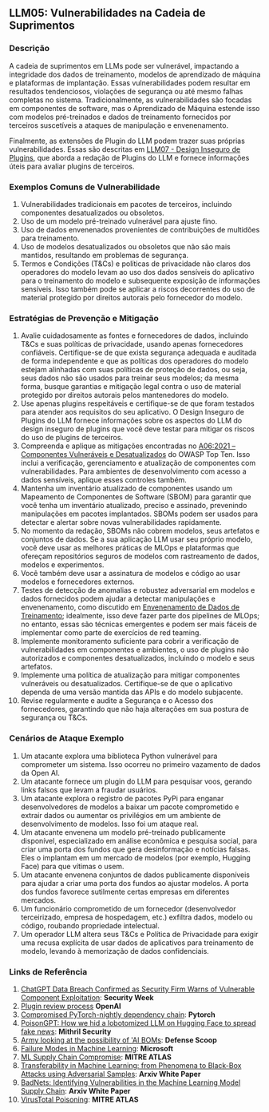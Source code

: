 ## LLM05: Vulnerabilidades na Cadeia de Suprimentos

### Descrição

A cadeia de suprimentos em LLMs pode ser vulnerável, impactando a integridade dos dados de treinamento, modelos de aprendizado de máquina e plataformas de implantação. Essas vulnerabilidades podem resultar em resultados tendenciosos, violações de segurança ou até mesmo falhas completas no sistema. Tradicionalmente, as vulnerabilidades são focadas em componentes de software, mas o Aprendizado de Máquina estende isso com modelos pré-treinados e dados de treinamento fornecidos por terceiros suscetíveis a ataques de manipulação e envenenamento.

Finalmente, as extensões de Plugin do LLM podem trazer suas próprias vulnerabilidades. Essas são descritas em [LLM07 - Design Inseguro de Plugins](InsecurePluginDesign.md), que aborda a redação de Plugins do LLM e fornece informações úteis para avaliar plugins de terceiros.

### Exemplos Comuns de Vulnerabilidade

1. Vulnerabilidades tradicionais em pacotes de terceiros, incluindo componentes desatualizados ou obsoletos.
2. Uso de um modelo pré-treinado vulnerável para ajuste fino.
3. Uso de dados envenenados provenientes de contribuições de multidões para treinamento.
4. Uso de modelos desatualizados ou obsoletos que não são mais mantidos, resultando em problemas de segurança.
5. Termos e Condições (T&Cs) e políticas de privacidade não claros dos operadores do modelo levam ao uso dos dados sensíveis do aplicativo para o treinamento do modelo e subsequente exposição de informações sensíveis. Isso também pode se aplicar a riscos decorrentes do uso de material protegido por direitos autorais pelo fornecedor do modelo.

### Estratégias de Prevenção e Mitigação

1. Avalie cuidadosamente as fontes e fornecedores de dados, incluindo T&Cs e suas políticas de privacidade, usando apenas fornecedores confiáveis. Certifique-se de que exista segurança adequada e auditada de forma independente e que as políticas dos operadores do modelo estejam alinhadas com suas políticas de proteção de dados, ou seja, seus dados não são usados para treinar seus modelos; da mesma forma, busque garantias e mitigação legal contra o uso de material protegido por direitos autorais pelos mantenedores do modelo.
2. Use apenas plugins respeitáveis e certifique-se de que foram testados para atender aos requisitos do seu aplicativo. O Design Inseguro de Plugins do LLM fornece informações sobre os aspectos do LLM do design inseguro de plugins que você deve testar para mitigar os riscos do uso de plugins de terceiros.
3. Compreenda e aplique as mitigações encontradas no [A06:2021 – Componentes Vulneráveis e Desatualizados](https://owasp.org/Top10/A06_2021-Vulnerable_and_Outdated_Components/) do OWASP Top Ten. Isso inclui a verificação, gerenciamento e atualização de componentes com vulnerabilidades. Para ambientes de desenvolvimento com acesso a dados sensíveis, aplique esses controles também.
4. Mantenha um inventário atualizado de componentes usando um Mapeamento de Componentes de Software (SBOM) para garantir que você tenha um inventário atualizado, preciso e assinado, prevenindo manipulações em pacotes implantados. SBOMs podem ser usados para detectar e alertar sobre novas vulnerabilidades rapidamente.
5. No momento da redação, SBOMs não cobrem modelos, seus artefatos e conjuntos de dados. Se a sua aplicação LLM usar seu próprio modelo, você deve usar as melhores práticas de MLOps e plataformas que ofereçam repositórios seguros de modelos com rastreamento de dados, modelos e experimentos.
6. Você também deve usar a assinatura de modelos e código ao usar modelos e fornecedores externos.
7. Testes de detecção de anomalias e robustez adversarial em modelos e dados fornecidos podem ajudar a detectar manipulações e envenenamento, como discutido em [Envenenamento de Dados de Treinamento](https://github.com/OWASP/www-project-top-10-for-large-language-model-applications/blob/main/1_0_vulns/Training_Data_Poisoning.md); idealmente, isso deve fazer parte dos pipelines de MLOps; no entanto, essas são técnicas emergentes e podem ser mais fáceis de implementar como parte de exercícios de red teaming.
8. Implemente monitoramento suficiente para cobrir a verificação de vulnerabilidades em componentes e ambientes, o uso de plugins não autorizados e componentes desatualizados, incluindo o modelo e seus artefatos.
9. Implemente uma política de atualização para mitigar componentes vulneráveis ou desatualizados. Certifique-se de que o aplicativo dependa de uma versão mantida das APIs e do modelo subjacente.
10. Revise regularmente e audite a Segurança e o Acesso dos fornecedores, garantindo que não haja alterações em sua postura de segurança ou T&Cs.

### Cenários de Ataque Exemplo

1. Um atacante explora uma biblioteca Python vulnerável para comprometer um sistema. Isso ocorreu no primeiro vazamento de dados da Open AI.
2. Um atacante fornece um plugin do LLM para pesquisar voos, gerando links falsos que levam a fraudar usuários.
3. Um atacante explora o registro de pacotes PyPi para enganar desenvolvedores de modelos a baixar um pacote comprometido e extrair dados ou aumentar os privilégios em um ambiente de desenvolvimento de modelos. Isso foi um ataque real.
4. Um atacante envenena um modelo pré-treinado publicamente disponível, especializado em análise econômica e pesquisa social, para criar uma porta dos fundos que gera desinformação e notícias falsas. Eles o implantam em um mercado de modelos (por exemplo, Hugging Face) para que vítimas o usem.
5. Um atacante envenena conjuntos de dados publicamente disponíveis para ajudar a criar uma porta dos fundos ao ajustar modelos. A porta dos fundos favorece sutilmente certas empresas em diferentes mercados.
6. Um funcionário comprometido de um fornecedor (desenvolvedor terceirizado, empresa de hospedagem, etc.) exfiltra dados, modelo ou código, roubando propriedade intelectual.
7. Um operador LLM altera seus T&Cs e Política de Privacidade para exigir uma recusa explícita de usar dados de aplicativos para treinamento de modelo, levando à memorização de dados confidenciais.
   
### Links de Referência

1. [ChatGPT Data Breach Confirmed as Security Firm Warns of Vulnerable Component Exploitation](https://www.securityweek.com/chatgpt-data-breach-confirmed-as-security-firm-warns-of-vulnerable-component-exploitation/): **Security Week**
2. [Plugin review process](https://platform.openai.com/docs/plugins/review) **OpenAI**
3. [Compromised PyTorch-nightly dependency chain](https://pytorch.org/blog/compromised-nightly-dependency/): **Pytorch**
4. [PoisonGPT: How we hid a lobotomized LLM on Hugging Face to spread fake news](https://blog.mithrilsecurity.io/poisongpt-how-we-hid-a-lobotomized-llm-on-hugging-face-to-spread-fake-news/): **Mithril Security**
5. [Army looking at the possibility of 'AI BOMs](https://defensescoop.com/2023/05/25/army-looking-at-the-possibility-of-ai-boms-bill-of-materials/): **Defense Scoop**
6. [Failure Modes in Machine Learning](https://learn.microsoft.com/en-us/security/engineering/failure-modes-in-machine-learning): **Microsoft**
7. [ML Supply Chain Compromise](https://atlas.mitre.org/techniques/AML.T0010/): **MITRE ATLAS**
8. [Transferability in Machine Learning: from Phenomena to Black-Box Attacks using Adversarial Samples](https://arxiv.org/pdf/1605.07277.pdf): **Arxiv White Paper**
9. [BadNets: Identifying Vulnerabilities in the Machine Learning Model Supply Chain](https://arxiv.org/abs/1708.06733): **Arxiv White Paper**
10. [VirusTotal Poisoning](https://atlas.mitre.org/studies/AML.CS0002): **MITRE ATLAS**
